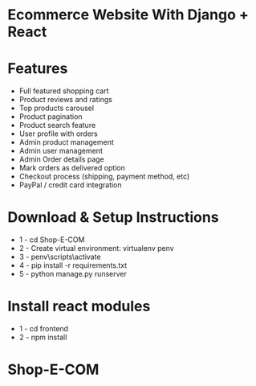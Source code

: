 # Ecommerce Website With Django + React

# Features
* Full featured shopping cart
* Product reviews and ratings
* Top products carousel
* Product pagination
* Product search feature
* User profile with orders
* Admin product management
* Admin user management
* Admin Order details page
* Mark orders as delivered option
* Checkout process (shipping, payment method, etc)
* PayPal / credit card integration


# Download & Setup Instructions

* 1 - cd Shop-E-COM
* 2 - Create virtual environment: virtualenv penv
* 3 - penv\scripts\activate
* 4 - pip install -r requirements.txt
* 5 - python manage.py runserver

# Install react modules
* 1 - cd frontend
* 2 - npm install
# Shop-E-COM
